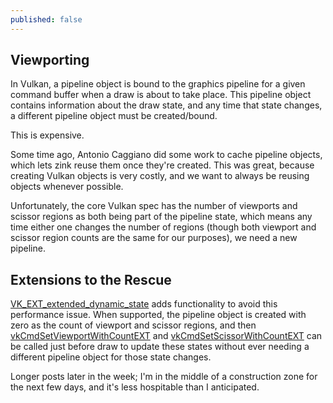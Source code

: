 ```yaml
---
published: false
---
```

## Viewporting

In Vulkan, a pipeline object is bound to the graphics pipeline for a given command buffer when a draw is about to take place. This pipeline object contains information about the draw state, and any time that state changes, a different pipeline object must be created/bound.

This is expensive.

Some time ago, Antonio Caggiano did some work to cache pipeline objects, which lets zink reuse them once they're created. This was great, because creating Vulkan objects is very costly, and we want to always be reusing objects whenever possible.

Unfortunately, the core Vulkan spec has the number of viewports and scissor regions as both being part of the pipeline state, which means any time either one changes the number of regions (though both viewport and scissor region counts are the same for our purposes), we need a new pipeline.

## Extensions to the Rescue
[VK_EXT_extended_dynamic_state](https://www.khronos.org/registry/vulkan/specs/1.2-extensions/man/html/VK_EXT_extended_dynamic_state.html) adds functionality to avoid this performance issue. When supported, the pipeline object is created with zero as the count of viewport and scissor regions, and then [vkCmdSetViewportWithCountEXT](https://www.khronos.org/registry/vulkan/specs/1.2-extensions/man/html/vkCmdSetViewportWithCountEXT.html) and [vkCmdSetScissorWithCountEXT](https://www.khronos.org/registry/vulkan/specs/1.2-extensions/man/html/vkCmdSetScissorWithCountEXT.html) can be called just before draw to update these states without ever needing a different pipeline object for those state changes.

Longer posts later in the week; I'm in the middle of a construction zone for the next few days, and it's less hospitable than I anticipated.
